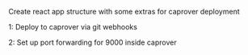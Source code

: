 Create react app structure with some extras for caprover deployment

1: Deploy to caprover via git webhooks


2: Set up port forwarding for 9000 inside caprover
